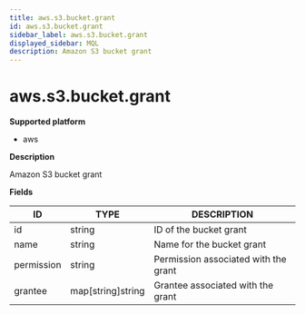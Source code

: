 ```yaml
---
title: aws.s3.bucket.grant
id: aws.s3.bucket.grant
sidebar_label: aws.s3.bucket.grant
displayed_sidebar: MQL
description: Amazon S3 bucket grant
---
```


# aws.s3.bucket.grant

**Supported platform**

- aws

**Description**

Amazon S3 bucket grant

**Fields**

| ID         | TYPE              | DESCRIPTION                          |
| ---------- | ----------------- | ------------------------------------ |
| id         | string            | ID of the bucket grant               |
| name       | string            | Name for the bucket grant            |
| permission | string            | Permission associated with the grant |
| grantee    | map[string]string | Grantee associated with the grant    |
